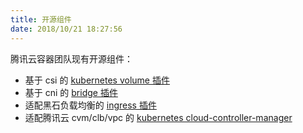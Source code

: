 ```yaml
---
title: 开源组件
date: 2018/10/21 18:27:56
---
```


腾讯云容器团队现有开源组件：

* 基于 csi 的 [kubernetes volume 插件][cbs-csi]
* 基于 cni 的 [bridge 插件][bridge-cni]
* 适配黑石负载均衡的 [ingress 插件][bm-ingress]
* 适配腾讯云 cvm/clb/vpc 的 [kubernetes cloud-controller-manager][cloud-controller-manager]

[cbs-csi]: https://github.com/TencentCloud/kubernetes-csi-tencentcloud
[bridge-cni]:   https://github.com/TencentCloud/cni-bridge-networking
[bm-ingress]: https://github.com/TencentCloud/ingress-tke-bm
[cloud-controller-manager]: https://github.com/TencentCloud/tencentcloud-cloud-controller-manager
